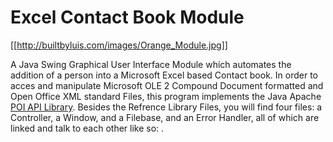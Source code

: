 # Excel Contact Book Module


[[http://builtbyluis.com/images/Orange_Module.jpg]]
 




A Java Swing Graphical User Interface Module which automates the addition of a person into a Microsoft Excel based Contact book. In order to acces and manipulate Microsoft OLE 2 Compound Document formatted and Open Office XML standard Files, this program implements the Java Apache [POI API Library](https://poi.apache.org/). Besides the Refrence Library Files, you will find four files: a Controller, a Window, and a Filebase, and an Error Handler, all of which are linked and talk to each other like so:  .



